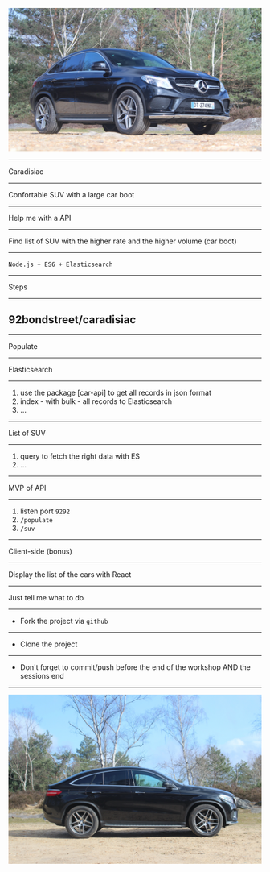 <!-- .slide: data-background="#ffffff" -->

![gle](./img/gle.jpg)

---

Caradisiac

---

Confortable SUV with a large car boot

---

Help me with a API

---

Find list of SUV with the higher rate and the higher volume (car boot)

---

```
Node.js + ES6 + Elasticsearch
```

---

Steps

---

## 92bondstreet/caradisiac

---

Populate

---

Elasticsearch

---

1. use the package [car-api] to get all records in json format
2. index - with bulk - all records to Elasticsearch
3. ...

---

List of SUV

---

1. query to fetch the right data with ES
2. ...

---

MVP of API

---

1. listen port `9292`
1. `/populate`
1. `/suv`

---

Client-side (bonus)

---

Display the list of the cars with React

---

Just tell me what to do

---

* Fork the project via `github`

---

* Clone the project

---

* Don't forget to commit/push before the end of the workshop AND the sessions end

---

<!-- .slide: data-background="#ffffff" -->

![gle](./img/gle-2.jpg)
